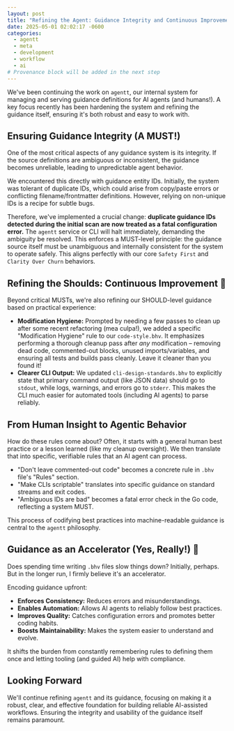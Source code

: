 ```yaml
---
layout: post
title: "Refining the Agent: Guidance Integrity and Continuous Improvement"
date: 2025-05-01 02:02:17 -0600
categories:
  - agentt
  - meta
  - development
  - workflow
  - ai
# Provenance block will be added in the next step
---
```


We've been continuing the work on `agentt`, our internal system for managing and serving guidance definitions for AI agents (and humans!). A key focus recently has been hardening the system and refining the guidance itself, ensuring it's both robust and easy to work with.

## Ensuring Guidance Integrity (A MUST!)

One of the most critical aspects of any guidance system is its integrity. If the source definitions are ambiguous or inconsistent, the guidance becomes unreliable, leading to unpredictable agent behavior.

We encountered this directly with guidance entity IDs. Initially, the system was tolerant of duplicate IDs, which could arise from copy/paste errors or conflicting filename/frontmatter definitions. However, relying on non-unique IDs is a recipe for subtle bugs.

Therefore, we've implemented a crucial change: **duplicate guidance IDs detected during the initial scan are now treated as a fatal configuration error.** The `agentt` service or CLI will halt immediately, demanding the ambiguity be resolved. This enforces a MUST-level principle: the guidance source itself must be unambiguous and internally consistent for the system to operate safely. This aligns perfectly with our core `Safety First` and `Clarity Over Churn` behaviors.

## Refining the Shoulds: Continuous Improvement 🧹

Beyond critical MUSTs, we're also refining our SHOULD-level guidance based on practical experience:

*   **Modification Hygiene:** Prompted by needing a few passes to clean up after some recent refactoring (mea culpa!), we added a specific "Modification Hygiene" rule to our `code-style.bhv`. It emphasizes performing a thorough cleanup pass after *any* modification – removing dead code, commented-out blocks, unused imports/variables, and ensuring all tests and builds pass cleanly. Leave it cleaner than you found it!
*   **Clearer CLI Output:** We updated `cli-design-standards.bhv` to explicitly state that primary command output (like JSON data) should go to `stdout`, while logs, warnings, and errors go to `stderr`. This makes the CLI much easier for automated tools (including AI agents) to parse reliably.

## From Human Insight to Agentic Behavior

How do these rules come about? Often, it starts with a general human best practice or a lesson learned (like my cleanup oversight). We then translate that into specific, verifiable rules that an AI agent can process.

*   "Don't leave commented-out code" becomes a concrete rule in `.bhv` file's "Rules" section.
*   "Make CLIs scriptable" translates into specific guidance on standard streams and exit codes.
*   "Ambiguous IDs are bad" becomes a fatal error check in the Go code, reflecting a system MUST.

This process of codifying best practices into machine-readable guidance is central to the `agentt` philosophy.

## Guidance as an Accelerator (Yes, Really!) 🚀

Does spending time writing `.bhv` files slow things down? Initially, perhaps. But in the longer run, I firmly believe it's an accelerator.

Encoding guidance upfront:
*   **Enforces Consistency:** Reduces errors and misunderstandings.
*   **Enables Automation:** Allows AI agents to reliably follow best practices.
*   **Improves Quality:** Catches configuration errors and promotes better coding habits.
*   **Boosts Maintainability:** Makes the system easier to understand and evolve.

It shifts the burden from constantly remembering rules to defining them once and letting tooling (and guided AI) help with compliance.

## Looking Forward

We'll continue refining `agentt` and its guidance, focusing on making it a robust, clear, and effective foundation for building reliable AI-assisted workflows. Ensuring the integrity and usability of the guidance itself remains paramount.
